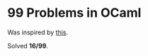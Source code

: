 # 99 Problems in OCaml #

Was inspired by [this](http://ocaml.org/tutorials/99problems.html).

Solved **16/99**.
